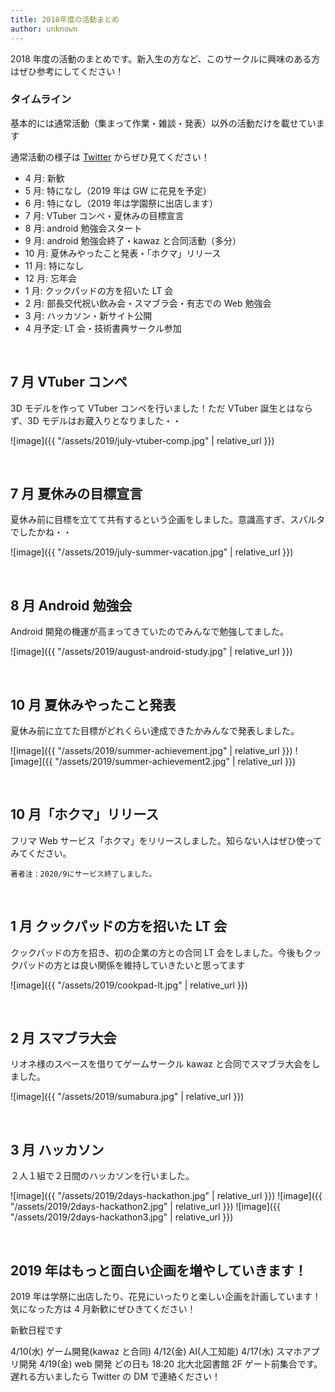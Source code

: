 ```yaml
---
title: 2018年度の活動まとめ
author: unknown
---
```


2018 年度の活動のまとめです。新入生の方など、このサークルに興味のある方はぜひ参考にしてください！

### タイムライン

基本的には通常活動（集まって作業・雑談・発表）以外の活動だけを載せています

通常活動の様子は [Twitter](https://twitter.com//huitgroup) からぜひ見てください！

- 4 月: 新歓
- 5 月: 特になし（2019 年は GW に花見を予定）
- 6 月: 特になし（2019 年は学園祭に出店します）
- 7 月: VTuber コンペ・夏休みの目標宣言
- 8 月: android 勉強会スタート
- 9 月: android 勉強会終了・kawaz と合同活動（多分）
- 10 月: 夏休みやったこと発表・「ホクマ」リリース
- 11 月: 特になし
- 12 月: 忘年会
- 1 月: クックパッドの方を招いた LT 会
- 2 月: 部長交代祝い飲み会・スマブラ会・有志での Web 勉強会
- 3 月: ハッカソン・新サイト公開
- 4 月予定: LT 会・技術書典サークル参加

<br/>

## 7 月 VTuber コンペ

3D モデルを作って VTuber コンペを行いました！ただ VTuber 誕生とはならず、3D モデルはお蔵入りとなりました・・

![image]({{ "/assets/2019/july-vtuber-comp.jpg" | relative_url }})

<br/>

## 7 月 夏休みの目標宣言

夏休み前に目標を立てて共有するという企画をしました。意識高すぎ、スパルタでしたかね・・

![image]({{ "/assets/2019/july-summer-vacation.jpg" | relative_url }})

<br/>

## 8 月 Android 勉強会

Android 開発の機運が高まってきていたのでみんなで勉強してました。

![image]({{ "/assets/2019/august-android-study.jpg" | relative_url }})

<br/>

## 10 月 夏休みやったこと発表

夏休み前に立てた目標がどれくらい達成できたかみんなで発表しました。

![image]({{ "/assets/2019/summer-achievement.jpg" | relative_url }})
![image]({{ "/assets/2019/summer-achievement2.jpg" | relative_url }})

<br/>

## 10 月「ホクマ」リリース

フリマ Web サービス「ホクマ」をリリースしました。知らない人はぜひ使ってみてください。

`著者注：2020/9にサービス終了しました。`

<br/>

## 1 月 クックパッドの方を招いた LT 会

クックパッドの方を招き、初の企業の方との合同 LT 会をしました。今後もクックパッドの方とは良い関係を維持していきたいと思ってます

![image]({{ "/assets/2019/cookpad-lt.jpg" | relative_url }})

<br/>

## 2 月 スマブラ大会

リオネ様のスペースを借りてゲームサークル kawaz と合同でスマブラ大会をしました。

![image]({{ "/assets/2019/sumabura.jpg" | relative_url }})

<br/>

## 3 月 ハッカソン

２人１組で２日間のハッカソンを行いました。

![image]({{ "/assets/2019/2days-hackathon.jpg" | relative_url }})
![image]({{ "/assets/2019/2days-hackathon2.jpg" | relative_url }})
![image]({{ "/assets/2019/2days-hackathon3.jpg" | relative_url }})

<br/>

## 2019 年はもっと面白い企画を増やしていきます！

2019 年は学祭に出店したり、花見にいったりと楽しい企画を計画しています！ 気になった方は 4 月新歓にぜひきてください！

新歓日程です

4/10(水) ゲーム開発(kawaz と合同)
4/12(金) AI(人工知能)
4/17(水) スマホアプリ開発
4/19(金) web 開発
どの日も 18:20 北大北図書館 2F ゲート前集合です。遅れる方いましたら Twitter の DM で連絡ください！
